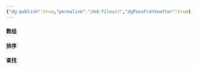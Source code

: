 ```yaml
---
{"dg-publish":true,"permalink":"/md-files//","dgPassFrontmatter":true}
---
```


#### 数组

#### 排序

#### 查找